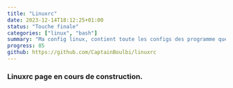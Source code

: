 ```yaml
---
title: "Linuxrc"
date: 2023-12-14T18:12:25+01:00
status: "Touche finale"
categories: ["linux", "bash"]
summary: "Ma config linux, contient toute les configs des programme que j'utilise et celle de mon environement de bureau"
progress: 85
github: https://github.com/CaptainBoulbi/linuxrc
---
```


### Linuxrc page en cours de construction.
